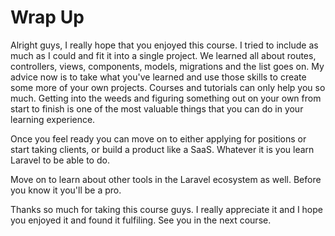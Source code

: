# Wrap Up

Alright guys, I really hope that you enjoyed this course. I tried to include as much as I could and fit it into a single project. We learned all about routes, controllers, views, components, models, migrations and the list goes on. My advice now is to take what you've learned and use those skills to create some more of your own projects. Courses and tutorials can only help you so much. Getting into the weeds and figuring something out on your own from start to finish is one of the most valuable things that you can do in your learning experience.

Once you feel ready you can move on to either applying for positions or start taking clients, or build a product like a SaaS. Whatever it is you learn Laravel to be able to do. 

Move on to learn about other tools in the Laravel ecosystem as well. Before you know it you'll be a pro.

Thanks so much for taking this course guys. I really appreciate it and I hope you enjoyed it and found it fulfiling. See you in the next course.